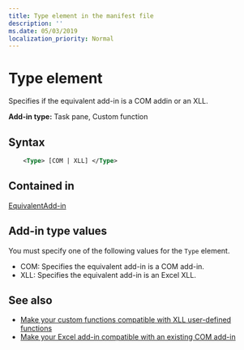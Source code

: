 ```yaml
---
title: Type element in the manifest file
description: ''
ms.date: 05/03/2019
localization_priority: Normal
---
```


# Type element

Specifies if the equivalent add-in is a COM addin or an XLL.

**Add-in type:** Task pane, Custom function

## Syntax

```XML
    <Type> [COM | XLL] </Type>  
```

## Contained in

[EquivalentAdd-in](equivalentaddin.md)

## Add-in type values

You must specify one of the following values for the `Type` element.

- COM: Specifies the equivalent add-in is a COM add-in.
- XLL: Specifies the equivalent add-in is an Excel XLL.

## See also

- [Make your custom functions compatible with XLL user-defined functions](../../excel/make-custom-functions-compatible-with-xll-udf.md)
- [Make your Excel add-in compatible with an existing COM add-in](../../develop/make-office-add-in-compatible-with-existing-com-add-in.md)